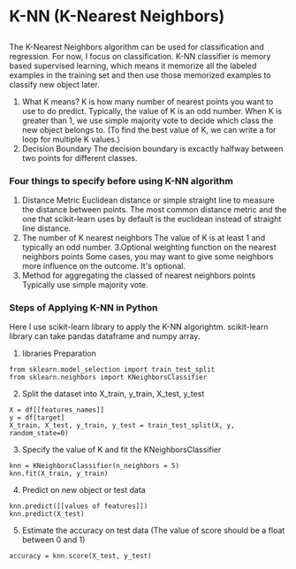 # K-NN (K-Nearest Neighbors)
##
The K-Nearest Neighbors algorithm can be used for classification and regression. For now, I focus on classification. K-NN classifier is memory based supervised learning, which means it memorize all the labeled examples in the training set and then use those memorized examples to classify new object later. 
1. What K means?
K is how many number of nearest points you want to use to do predict. Typically, the value of K is an odd number. When K is greater than 1, we use simple majority vote to decide which class the new object belongs to.
(To find the best value of K, we can write a for loop for multiple K values.)
2. Decision Boundary
The decision boundary is excactly halfway between two points for different classes.

### Four things to specify before using K-NN algorithm
1. Distance Metric
Euclidean distance or simple straight line to measure the distance between points. The most common distance metric and the one that scikit-learn uses by default is the euclidean instead of straight line distance. 
2. The number of K nearest neighbors
The value of K is at least 1 and typically an odd number. 
3.Optional weighting function on the nearest neighbors points
Some cases, you may want to give some neighbors more influence on the outcome. It's optional.
4. Method for aggregating the classed of nearest neighbors points
Typically use simple majority vote.

### Steps of Applying K-NN in Python 
Here I use scikit-learn library to apply the K-NN algorightm. scikit-learn library can take pandas dataframe and numpy array. 
1. libraries Preparation 
```
from sklearn.model_selection import train_test_split
from sklearn.neighbors import KNeighborsClassifier
```
2. Split the dataset into X_train, y_train, X_test, y_test
```
X = df[[features_names]]
y = df[target]
X_train, X_test, y_train, y_test = train_test_split(X, y, random_state=0)
```
3. Specify the value of K and fit the KNeighborsClassifier
```
knn = KNeighborsClassifier(n_neighbors = 5)
knn.fit(X_train, y_train)
```
4. Predict on new object or test data
```
knn.predict([[values of features]])
knn.predict(X_test)
```
5. Estimate the accuracy on test data (The value of score should be a float between 0 and 1)
```
accuracy = knn.score(X_test, y_test)
```
